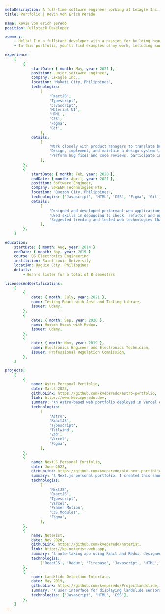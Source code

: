 ```yaml
---
metaDescription: A full-time software engineer working at Lexagle Inc. in the Philippines.
title: Portfolio | Kevin Von Erich Peredo

name: kevin von erich peredo
position: Fullstack Developer

summary:
    - Hello! I'm a fullstack developer with a passion for building beautiful and functional web applications. With three years of experience in software development, I've had the opportunity to work with a variety of frontend tools and technologies including HTML, CSS, ReactJS, TypeScript, and more. I'm also expanding my knowledge of fullstack development using tools like TRPC, Prisma, Vercel, and AWS.
    - In this portfolio, you'll find examples of my work, including some of the web applications I've built. Please feel free to take a look and get in touch if you're interested in working together. I'm always looking for new challenges and opportunities to collaborate with other talented people.

experience:
    [
        {
            startDate: { month: May, year: 2021 },
            position: Junior Software Engineer,
            company: Lexagle Inc.,
            location: 'Makati City, Philippines',
            technologies:
                [
                    'ReactJS',
                    'Typescript',
                    'Javascript',
                    'Material UI',
                    'HTML',
                    'CSS',
                    'Figma',
                    'Git',
                ],
            details:
                [
                    'Work closely with product managers to translate business requirements and user stories into new features and optimizations for the Lexagle platform and UI/UX designers to translate mockups and prototypes to working UI interfaces',
                    'Design, implement, and maintain a design system library based on the Lexagle’s brand identity used throughout the platform',
                    'Perform bug fixes and code reviews, participate in the product development cycle, and collaborate with team members to implement features and changes to the web application',
                ],
        },
        {
            startDate: { month: Feb, year: 2020 },
            endDate: { month: April, year: 2021 },
            position: Software Engineer,
            company: SQREEM Technologies Pte.,
            location: 'Quezon City, Philippines',
            technologies: ['Javascript', 'HTML', 'CSS', 'Figma', 'Git'],
            details:
                [
                    'Designed and developed performant web applications based on design wireframes, for commercial and internal use, using both open-source and proprietary web technologies',
                    'Used skills in debugging to check, refactor and optimize codebases to enhance user experience of web applications',
                    'Suggested trending and tested web technologies that could minimize development time, optimize existing applications, and provide efficient web development',
                ],
        },
    ]

education:
    startDate: { month: Aug, year: 2014 }
    endDate: { month: May, year: 2019 }
    course: BS Electronics Engineering
    institution: Saint Louis University
    location: Baguio City, Philippines
    details:
        - Dean’s lister for a total of 8 semesters

licensesAndCertifications:
    [
        {
            date: { month: July, year: 2021 },
            name: Testing React with Jest and Testing Library,
            issuer: Udemy,
        },
        {
            date: { month: Sep, year: 2020 },
            name: Modern React with Redux,
            issuer: Udemy,
        },
        {
            date: { month: Nov, year: 2019 },
            name: Electronics Engineer and Electronics Technician,
            issuer: Professional Regulation Commission,
        },
    ]

projects:
    [
        {
            name: Astro Personal Portfolio,
            date: March 2023,
            githubLink: https://github.com/kveperedo/astro-portfolio,
            link: https://www.kevinperedo.dev,
            summary: 'An Astro-based web portfolio deployed in Vercel designed to showcase my skills and projects. I migrated my portfolio from Next.js to Astro after realizing that my site is mostly static and I wanted to prioritize site performance by reducing the amount of JavaScript. To ensure that my portfolio design was sleek and modern, I took a minimalist approach when designing in Figma, using a clean typography and a restrained color palette to create an elegant, understated look.',
            technologies:
                [
                    'Astro',
                    'ReactJS',
                    'Typescript',
                    'Tailwind',
                    'Zod',
                    'Vercel',
                    'Figma',
                ],
        },
        {
            name: NextJS Personal Portfolio,
            date: June 2022,
            githubLink: https://github.com/kveperedo/old-next-portfolio,
            summary: 'A Next.js personal portfolio. I created this showcase my extensive range of projects, along with a comprehensive overview of my relevant skills, abilities, and information. The portfolio features a responsive layout that adapts to different screen sizes, ensuring that all content is easily accessible regardless of the device used to view it. I chose NextJS as the framework because of its features such as built-in SEO optimization, automatic image optimization, and server-side rendering.',
            technologies:
                [
                    'NextJS',
                    'ReactJS',
                    'Typescript',
                    'Vercel',
                    'Framer Motion',
                    'CSS Modules',
                    'Figma',
                ],
        },
        {
            name: Noterist,
            date: Nov 2020,
            githubLink: https://github.com/kveperedo/noterist,
            link: https://kp-noterist.web.app,
            summary: 'A note-taking app using React and Redux, designed in Figma, and deployed using Firebase. This is my first major personal project made in React after I finished the React and Redux course. Current features include a scratchpad for quick note-taking and a note section for more complicated formatting.',
            technologies:
                ['ReactJS', 'Redux', 'Firebase', 'Javascript', 'HTML', 'CSS'],
        },
        {
            name: Landslide Detection Interface,
            date: May 2019,
            githubLink: https://github.com/kveperedo/ProjectLandslide,
            summary: 'A user interface for displaying landslide sensors data into graphs and text. Code base uses HTML, CSS and JavaScript (interface) and C/C++ (Arduino). This interface was primarily used for our thesis in the 5th year (ECE) and it served as a meaningful guide for the data from our landslide sensors.',
            technologies: ['Javascript', 'HTML', 'CSS'],
        },
    ]
---
```

